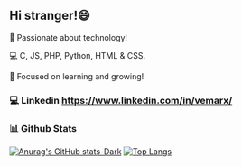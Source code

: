 ## Hi stranger!😄
🚀 Passionate about technology!

💻 C, JS, PHP, Python, HTML & CSS.

📌 Focused on learning and growing!

### :computer: Linkedin https://www.linkedin.com/in/vemarx/

### :bar_chart: Github Stats
[![Anurag's GitHub stats-Dark](https://github-readme-stats.vercel.app/api?vemarx=vemarx&show_icons=true&theme=dark#gh-dark-mode-only)](https://github.com/anuraghazra/github-readme-stats#gh-dark-mode-only)
[![Top Langs](https://github-readme-stats.vercel.app/api/top-langs/?username=vemarx&layout=compact&count_private=true)](https://github.com/vemarx/github-readme-stats)


<!--
**vemarx/vemarx** is a ✨ _special_ ✨ repository because its `README.md` (this file) appears on your GitHub profile.

Here are some ideas to get you started:

- 🔭 I’m currently working on ...
- 🌱 I’m currently learning ...
- 👯 I’m looking to collaborate on ...
- 🤔 I’m looking for help with ...
- 💬 Ask me about ...
- 📫 How to reach me: ...
- 😄 Pronouns: ...
- ⚡ Fun fact: ...
-->

